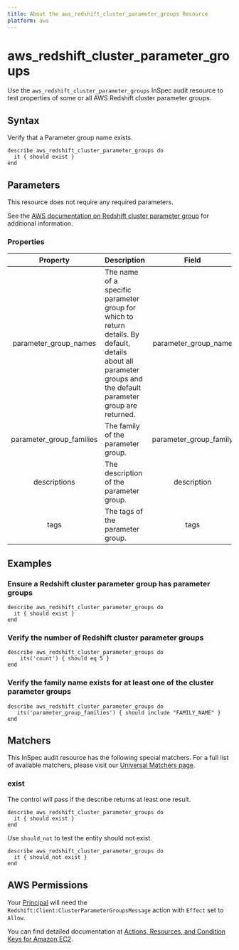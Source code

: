 ```yaml
---
title: About the aws_redshift_cluster_parameter_groups Resource
platform: aws
---
```


# aws_redshift_cluster_parameter_groups

Use the `aws_redshift_cluster_parameter_groups` InSpec audit resource to test properties of some or all AWS Redshift cluster parameter groups.

## Syntax

Verify that a Parameter group name exists.

    describe aws_redshift_cluster_parameter_groups do
      it { should exist }
    end

## Parameters

This resource does not require any required parameters.

See the [AWS documentation on Redshift cluster parameter group](https://docs.aws.amazon.com/AWSCloudFormation/latest/UserGuide/aws-resource-redshift-clusterparametergroup.html) for additional information.

### Properties

| Property | Description | Field |
| :---: | :--- | :---: |
| parameter_group_names    | The name of a specific parameter group for which to return details. By default, details about all parameter groups and the default parameter group are returned.   | parameter_group_name     |
| parameter_group_families | The family of the parameter group.                                                                                                                                 | parameter_group_family   |
| descriptions             | The description of the parameter group.                                                                                                                            | description              |
| tags                     | The tags of the parameter group.                                                                                                                                   | tags                    |

## Examples

### Ensure a Redshift cluster parameter group has parameter groups

    describe aws_redshift_cluster_parameter_groups do
      it { should exist }
    end

### Verify the number of Redshift cluster parameter groups

    describe aws_redshift_cluster_parameter_groups do
        its('count') { should eq 5 }
    end

### Verify the family name exists for at least one of the cluster parameter groups

    describe aws_redshift_cluster_parameter_groups do
       its('parameter_group_families') { should include "FAMILY_NAME" }
    end

## Matchers

This InSpec audit resource has the following special matchers. For a full list of available matchers, please visit our [Universal Matchers page](https://www.inspec.io/docs/reference/matchers/).

### exist

The control will pass if the describe returns at least one result.

    describe aws_redshift_cluster_parameter_groups do
      it { should exist }
    end

Use `should_not` to test the entity should not exist.

    describe aws_redshift_cluster_parameter_groups do
      it { should_not exist }
    end

## AWS Permissions

Your [Principal](https://docs.aws.amazon.com/IAM/latest/UserGuide/intro-structure.html#intro-structure-principal) will need the `Redshift:Client:ClusterParameterGroupsMessage` action with `Effect` set to `Allow`.

You can find detailed documentation at [Actions, Resources, and Condition Keys for Amazon EC2](https://docs.aws.amazon.com/IAM/latest/UserGuide/list_amazonec2.html).
